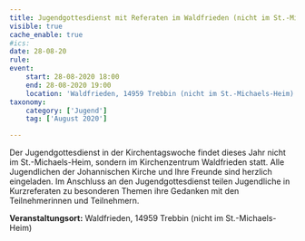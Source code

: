 ```yaml
---
title: Jugendgottesdienst mit Referaten im Waldfrieden (nicht im St.-Michaels-Heim)
visible: true
cache_enable: true
#ics: 
date: 28-08-20
rule: 
event:
	start: 28-08-2020 18:00
	end: 28-08-2020 19:00
	location: 'Waldfrieden, 14959 Trebbin (nicht im St.-Michaels-Heim)'
taxonomy:
	category: ['Jugend']
	tag: ['August 2020']

---
```

Der Jugendgottesdienst in der Kirchentagswoche findet dieses Jahr nicht im St.-Michaels-Heim, sondern im Kirchenzentrum Waldfrieden statt. Alle Jugendlichen der Johannischen Kirche und Ihre Freunde sind herzlich eingeladen. Im Anschluss an den Jugendgottesdienst teilen Jugendliche in Kurzreferaten zu besonderen Themen ihre Gedanken mit den Teilnehmerinnen und Teilnehmern.



**Veranstaltungsort:** Waldfrieden, 14959 Trebbin (nicht im St.-Michaels-Heim)

